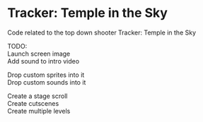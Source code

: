 Tracker: Temple in the Sky
=================
Code related to the top down shooter Tracker: Temple in the Sky<br>

TODO: <br>
Launch screen image <br>
Add sound to intro video <br>

Drop custom sprites into it <br>
Drop custom sounds into it <br>

Create a stage scroll <br>
Create cutscenes <br>
Create multiple levels <br>
